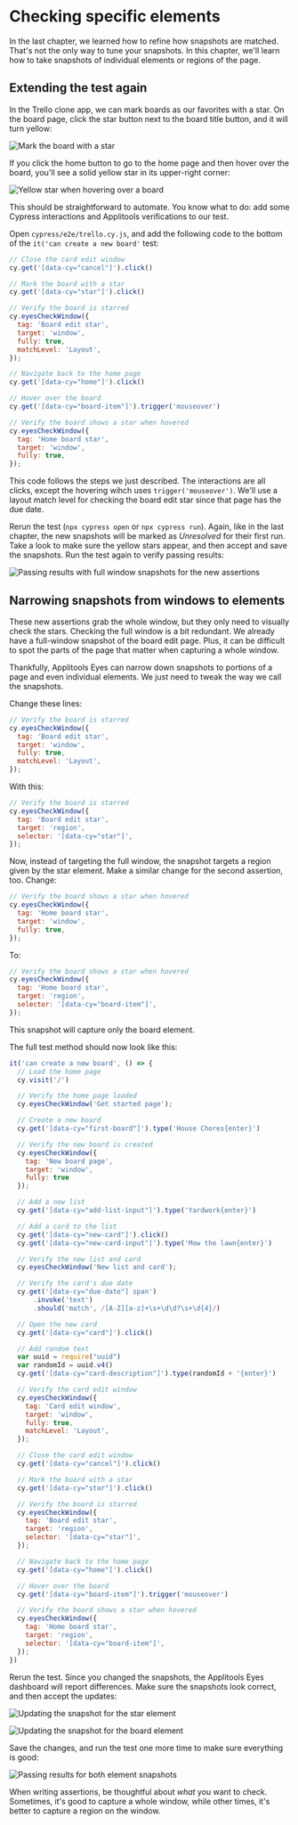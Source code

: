 # Checking specific elements

In the last chapter, we learned how to refine how snapshots are matched.
That's not the only way to tune your snapshots.
In this chapter, we'll learn how to take snapshots of individual elements or regions of the page.

## Extending the test again

In the Trello clone app, we can mark boards as our favorites with a star.
On the board page, click the star button next to the board title button, and it will turn yellow:

![Mark the board with a star](images/chapter6/star-a-board.png)

If you click the home button to go to the home page and then hover over the board,
you'll see a solid yellow star in its upper-right corner:

![Yellow star when hovering over a board](images/chapter6/hover-star.png)

This should be straightforward to automate.
You know what to do: add some Cypress interactions and Applitools verifications to our test.

Open `cypress/e2e/trello.cy.js`,
and add the following code to the bottom of the `it('can create a new board'` test:

```javascript
// Close the card edit window
cy.get('[data-cy="cancel"]').click()

// Mark the board with a star
cy.get('[data-cy="star"]').click()

// Verify the board is starred
cy.eyesCheckWindow({
  tag: 'Board edit star',
  target: 'window',
  fully: true,
  matchLevel: 'Layout',
});

// Navigate back to the home page
cy.get('[data-cy="home"]').click()

// Hover over the board
cy.get('[data-cy="board-item"]').trigger('mouseover')

// Verify the board shows a star when hovered
cy.eyesCheckWindow({
  tag: 'Home board star',
  target: 'window',
  fully: true,
});
```

This code follows the steps we just described.
The interactions are all clicks,
except the hovering wihch uses `trigger('mouseover')`.
We'll use a layout match level for checking the board edit star since that page has the due date.

Rerun the test (`npx cypress open` or `npx cypress run`).
Again, like in the last chapter, the new snapshots will be marked as *Unresolved* for their first run.
Take a look to make sure the yellow stars appear, and then accept and save the snapshots.
Run the test again to verify passing results:

![Passing results with full window snapshots for the new assertions](images/chapter6/full-window-snapshots.png)


## Narrowing snapshots from windows to elements

These new assertions grab the whole window,
but they only need to visually check the stars.
Checking the full window is a bit redundant.
We already have a full-window snapshot of the board edit page.
Plus, it can be difficult to spot the parts of the page that matter when capturing a whole window.

Thankfully, Applitools Eyes can narrow down snapshots to portions of a page and even individual elements.
We just need to tweak the way we call the snapshots.

Change these lines:

```javascript
// Verify the board is starred
cy.eyesCheckWindow({
  tag: 'Board edit star',
  target: 'window',
  fully: true,
  matchLevel: 'Layout',
});
```

With this:

```javascript
// Verify the board is starred
cy.eyesCheckWindow({
  tag: 'Board edit star',
  target: 'region',
  selector: '[data-cy="star"]',
});
```

Now, instead of targeting the full window, the snapshot targets a region given by the star element.
Make a similar change for the second assertion, too.
Change:

```javascript
// Verify the board shows a star when hovered
cy.eyesCheckWindow({
  tag: 'Home board star',
  target: 'window',
  fully: true,
});
```

To:

```javascript
// Verify the board shows a star when hovered
cy.eyesCheckWindow({
  tag: 'Home board star',
  target: 'region',
  selector: '[data-cy="board-item"]',
});
```

This snapshot will capture only the board element.

The full test method should now look like this:

```javascript
it('can create a new board', () => {
  // Load the home page
  cy.visit('/')

  // Verify the home page loaded
  cy.eyesCheckWindow('Get started page');

  // Create a new board
  cy.get('[data-cy="first-board"]').type('House Chores{enter}')

  // Verify the new board is created
  cy.eyesCheckWindow({
    tag: 'New board page',
    target: 'window',
    fully: true
  });

  // Add a new list
  cy.get('[data-cy="add-list-input"]').type('Yardwork{enter}')

  // Add a card to the list
  cy.get('[data-cy="new-card"]').click()
  cy.get('[data-cy="new-card-input"]').type('Mow the lawn{enter}')

  // Verify the new list and card
  cy.eyesCheckWindow('New list and card');

  // Verify the card's due date
  cy.get('[data-cy="due-date"] span')
      .invoke('text')
      .should('match', /[A-Z][a-z]+\s+\d\d?\s+\d{4}/)

  // Open the new card
  cy.get('[data-cy="card"]').click()

  // Add random text
  var uuid = require("uuid")
  var randomId = uuid.v4()
  cy.get('[data-cy="card-description"]').type(randomId + '{enter}')

  // Verify the card edit window
  cy.eyesCheckWindow({
    tag: 'Card edit window',
    target: 'window',
    fully: true,
    matchLevel: 'Layout',
  });

  // Close the card edit window
  cy.get('[data-cy="cancel"]').click()

  // Mark the board with a star
  cy.get('[data-cy="star"]').click()

  // Verify the board is starred
  cy.eyesCheckWindow({
    tag: 'Board edit star',
    target: 'region',
    selector: '[data-cy="star"]',
  });

  // Navigate back to the home page
  cy.get('[data-cy="home"]').click()

  // Hover over the board
  cy.get('[data-cy="board-item"]').trigger('mouseover')

  // Verify the board shows a star when hovered
  cy.eyesCheckWindow({
    tag: 'Home board star',
    target: 'region',
    selector: '[data-cy="board-item"]',
  });
})
```

Rerun the test.
Since you changed the snapshots, the Applitools Eyes dashboard will report differences.
Make sure the snapshots look correct, and then accept the updates:

![Updating the snapshot for the star element](images/chapter6/only-the-star-diff.png)

![Updating the snapshot for the board element](images/chapter6/only-the-board-diff.png)

Save the changes, and run the test one more time to make sure everything is good:

![Passing results for both element snapshots](images/chapter6/both-element-snapshots.png)

When writing assertions, be thoughtful about *what* you want to check.
Sometimes, it's good to capture a whole window,
while other times, it's better to capture a region on the window.
